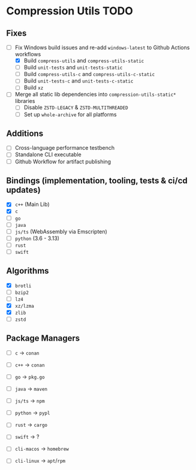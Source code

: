 # Compression Utils TODO

## Fixes

- [ ] Fix Windows build issues and re-add `windows-latest` to Github Actions workflows
    - [X] Build `compress-utils` and `compress-utils-static`
    - [ ] Build `unit-tests` and `unit-tests-static`
    - [ ] Build `compress-utils-c` and `compress-utils-c-static`
    - [ ] Build `unit-tests-c` and `unit-tests-c-static`
    - [ ] Build `xz`
- [ ] Merge all static lib dependencies into `compression-utils-static*` libraries
    - [ ] Disable `ZSTD-LEGACY` & `ZSTD-MULTITHREADED`
    - [ ] Set up `whole-archive` for all platforms

## Additions

- [ ] Cross-language performance testbench
- [ ] Standalone CLI executable
- [ ] Github Workflow for artifact publishing

## Bindings (implementation, tooling, tests & ci/cd updates)

- [X] `c++` (Main Lib)
- [X] `c`
- [ ] `go`
- [ ] `java`
- [ ] `js/ts` (WebAssembly via Emscripten)
- [ ] `python` (3.6 - 3.13)
- [ ] `rust`
- [ ] `swift`

## Algorithms

- [X] `brotli`
- [ ] `bzip2`
- [ ] `lz4`
- [X] `xz/lzma`
- [X] `zlib`
- [ ] `zstd`

## Package Managers

- [ ] `c` -> `conan`
- [ ] `c++` -> `conan`
- [ ] `go` -> `pkg.go`
- [ ] `java` -> `maven`
- [ ] `js/ts` -> `npm`
- [ ] `python` -> `pypl`
- [ ] `rust` -> `cargo`
- [ ] `swift` -> ?

- [ ] `cli-macos` -> `homebrew`
- [ ] `cli-linux` -> `apt`/`rpm`